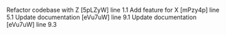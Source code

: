 Refactor codebase with Z [5pLZyW] line 1.1
Add feature for X [mPzy4p] line 5.1
Update documentation [eVu7uW] line 9.1
Update documentation [eVu7uW] line 9.3
